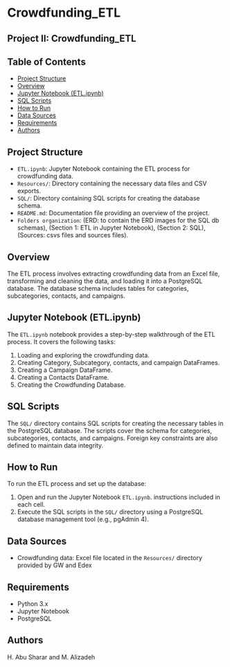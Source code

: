 # Crowdfunding_ETL

## Project II: Crowdfunding_ETL

## Table of Contents

- [Project Structure](#project-structure)
- [Overview](#overview)
- [Jupyter Notebook (ETL.ipynb)](#jupyter-notebook-etlipynb)
- [SQL Scripts](#sql-scripts)
- [How to Run](#how-to-run)
- [Data Sources](#data-sources)
- [Requirements](#requirements)
- [Authors](#authors)

## Project Structure

- `ETL.ipynb`: Jupyter Notebook containing the ETL process for crowdfunding data.
- `Resources/`: Directory containing the necessary data files and CSV exports.
- `SQL/`: Directory containing SQL scripts for creating the database schema.
- `README.md`: Documentation file providing an overview of the project.
- `Folders organization`: (ERD: to contain the ERD images for the SQL db schemas), (Section 1: ETL in Jupyter Notebook), (Section 2: SQL), (Sources: csvs files and sources files).

## Overview

The ETL process involves extracting crowdfunding data from an Excel file, transforming and cleaning the data, and loading it into a PostgreSQL database. The database schema includes tables for categories, subcategories, contacts, and campaigns.

## Jupyter Notebook (ETL.ipynb)

The `ETL.ipynb` notebook provides a step-by-step walkthrough of the ETL process. It covers the following tasks:

1. Loading and exploring the crowdfunding data.
2. Creating Category, Subcategory, contacts, and campaign DataFrames.
3. Creating a Campaign DataFrame.
4. Creating a Contacts DataFrame.
5. Creating the Crowdfunding Database.

## SQL Scripts

The `SQL/` directory contains SQL scripts for creating the necessary tables in the PostgreSQL database. The scripts cover the schema for categories, subcategories, contacts, and campaigns. Foreign key constraints are also defined to maintain data integrity.

## How to Run

To run the ETL process and set up the database:

1. Open and run the Jupyter Notebook `ETL.ipynb`. instructions included in each cell.
2. Execute the SQL scripts in the `SQL/` directory using a PostgreSQL database management tool (e.g., pgAdmin 4).

## Data Sources

- Crowdfunding data: Excel file located in the `Resources/` directory provided by GW and Edex

## Requirements

- Python 3.x
- Jupyter Notebook
- PostgreSQL

## Authors
H. Abu Sharar and M. Alizadeh
